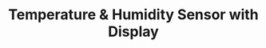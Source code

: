 ---
date_added: 2020-01-31
model: MIR-TE100
z2m: TS0201
vendor: Generic
title: Temperature & Humidity Sensor with Display
category: sensor
supports: temperature, humidity, batterypct
zigbeemodel: ['TS0201','SNTZ003']
compatible: [zha,z2m,iob,zigate,tasmota,deconz]
zigate: https://zigate.fr/le-materiel-compatible-zigate/compatible/capteurdetempraturehumidittuya
mlink: https://expo.tuya.com/product/324875
link: https://www.aliexpress.com/af/tuya-zigbee-screen.html
link2: https://www.aliexpress.com/item/4000768249629.html
link3: https://www.aliexpress.com/item/4001276768541.html
---